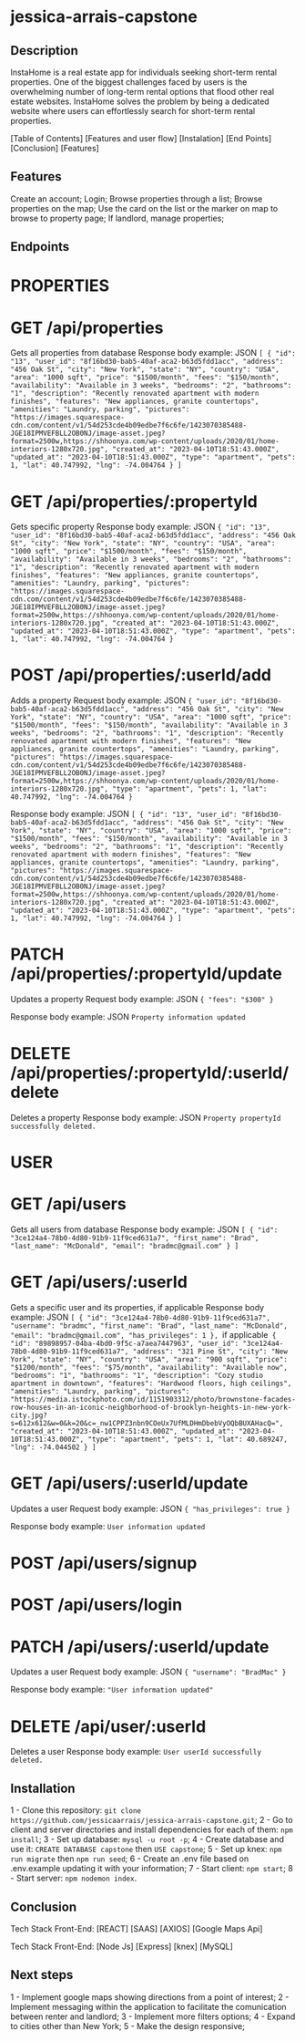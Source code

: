 # jessica-arrais-capstone

## Description

InstaHome is a real estate app for individuals seeking short-term rental properties. One of the biggest challenges faced by users is the overwhelming number of long-term rental options that flood other real estate websites. InstaHome solves the problem by being a dedicated website where users can effortlessly search for short-term rental properties.

[Table of Contents]
[Features and user flow]
[Instalation]
[End Points]
[Conclusion]
[Features]

## Features

Create an account;
Login;
Browse properties through a list;
Browse properties on the map;
Use the card on the list or the marker on map to browse to property page;
If landlord, manage properties;

## Endpoints

# PROPERTIES

# GET /api/properties

Gets all properties from database
Response body example: JSON
`[
  {
    "id": "13",
    "user_id": "8f16bd30-bab5-40af-aca2-b63d5fdd1acc",
    "address": "456 Oak St",
    "city": "New York",
    "state": "NY",
    "country": "USA",
    "area": "1000 sqft",
    "price": "$1500/month",
    "fees": "$150/month",
    "availability": "Available in 3 weeks",
    "bedrooms": "2",
    "bathrooms": "1",
    "description": "Recently renovated apartment with modern finishes",
    "features": "New appliances, granite countertops",
    "amenities": "Laundry, parking",
    "pictures": "https://images.squarespace-cdn.com/content/v1/54d253cde4b09edbe7f6c6fe/1423070385488-JGE18IPMVEFBLL2OB0NJ/image-asset.jpeg?format=2500w,https://shhoonya.com/wp-content/uploads/2020/01/home-interiors-1280x720.jpg",
    "created_at": "2023-04-10T18:51:43.000Z",
    "updated_at": "2023-04-10T18:51:43.000Z",
    "type": "apartment",
    "pets": 1,
    "lat": 40.747992,
    "lng": -74.004764
  }
]`

# GET /api/properties/:propertyId

Gets specific property
Response body example: JSON
`{
  "id": "13",
  "user_id": "8f16bd30-bab5-40af-aca2-b63d5fdd1acc",
  "address": "456 Oak St",
  "city": "New York",
  "state": "NY",
  "country": "USA",
  "area": "1000 sqft",
  "price": "$1500/month",
  "fees": "$150/month",
  "availability": "Available in 3 weeks",
  "bedrooms": "2",
  "bathrooms": "1",
  "description": "Recently renovated apartment with modern finishes",
  "features": "New appliances, granite countertops",
  "amenities": "Laundry, parking",
  "pictures": "https://images.squarespace-cdn.com/content/v1/54d253cde4b09edbe7f6c6fe/1423070385488-JGE18IPMVEFBLL2OB0NJ/image-asset.jpeg?format=2500w,https://shhoonya.com/wp-content/uploads/2020/01/home-interiors-1280x720.jpg",
  "created_at": "2023-04-10T18:51:43.000Z",
  "updated_at": "2023-04-10T18:51:43.000Z",
  "type": "apartment",
  "pets": 1,
  "lat": 40.747992,
  "lng": -74.004764
}`

# POST /api/properties/:userId/add

Adds a property
Request body example: JSON
`{
    "user_id": "8f16bd30-bab5-40af-aca2-b63d5fdd1acc",
    "address": "456 Oak St",
    "city": "New York",
    "state": "NY",
    "country": "USA",
    "area": "1000 sqft",
    "price": "$1500/month",
    "fees": "$150/month",
    "availability": "Available in 3 weeks",
    "bedrooms": "2",
    "bathrooms": "1",
    "description": "Recently renovated apartment with modern finishes",
    "features": "New appliances, granite countertops",
    "amenities": "Laundry, parking",
    "pictures": "https://images.squarespace-cdn.com/content/v1/54d253cde4b09edbe7f6c6fe/1423070385488-JGE18IPMVEFBLL2OB0NJ/image-asset.jpeg?format=2500w,https://shhoonya.com/wp-content/uploads/2020/01/home-interiors-1280x720.jpg",
    "type": "apartment",
    "pets": 1,
    "lat": 40.747992,
    "lng": -74.004764
}`

Response body example: JSON
`[
  {
    "id": "13",
    "user_id": "8f16bd30-bab5-40af-aca2-b63d5fdd1acc",
    "address": "456 Oak St",
    "city": "New York",
    "state": "NY",
    "country": "USA",
    "area": "1000 sqft",
    "price": "$1500/month",
    "fees": "$150/month",
    "availability": "Available in 3 weeks",
    "bedrooms": "2",
    "bathrooms": "1",
    "description": "Recently renovated apartment with modern finishes",
    "features": "New appliances, granite countertops",
    "amenities": "Laundry, parking",
    "pictures": "https://images.squarespace-cdn.com/content/v1/54d253cde4b09edbe7f6c6fe/1423070385488-JGE18IPMVEFBLL2OB0NJ/image-asset.jpeg?format=2500w,https://shhoonya.com/wp-content/uploads/2020/01/home-interiors-1280x720.jpg",
    "created_at": "2023-04-10T18:51:43.000Z",
    "updated_at": "2023-04-10T18:51:43.000Z",
    "type": "apartment",
    "pets": 1,
    "lat": 40.747992,
    "lng": -74.004764
  }
]`

# PATCH /api/properties/:propertyId/update

Updates a property
Request body example: JSON
`{
  "fees": "$300"
}`

Response body example: JSON
`Property information updated`

# DELETE /api/properties/:propertyId/:userId/delete

Deletes a property
Response body example: JSON
`Property propertyId successfully deleted.`

# USER

# GET /api/users

Gets all users from database
Response body example: JSON
`[
  {
    "id": "3ce124a4-78b0-4d80-91b9-11f9ced631a7",
    "first_name": "Brad",
    "last_name": "McDonald",
    "email": "bradmc@gmail.com"
  }
]`

# GET /api/users/:userId

Gets a specific user and its properties, if applicable
Response body example: JSON
`[
  {
    "id": "3ce124a4-78b0-4d80-91b9-11f9ced631a7",
    "username": "bradmc",
    "first_name": "Brad",
    "last_name": "McDonald",
    "email": "bradmc@gmail.com",
    "has_privileges": 1
  },
  `if applicable`
  {
    "id": "89898957-04ba-4bd0-9f5c-a7aea7447963",
    "user_id": "3ce124a4-78b0-4d80-91b9-11f9ced631a7",
    "address": "321 Pine St",
    "city": "New York",
    "state": "NY",
    "country": "USA",
    "area": "900 sqft",
    "price": "$1200/month",
    "fees": "$75/month",
    "availability": "Available now",
    "bedrooms": "1",
    "bathrooms": "1",
    "description": "Cozy studio apartment in downtown",
    "features": "Hardwood floors, high ceilings",
    "amenities": "Laundry, parking",
    "pictures": "https://media.istockphoto.com/id/1151903312/photo/brownstone-facades-row-houses-in-an-iconic-neighborhood-of-brooklyn-heights-in-new-york-city.jpg?s=612x612&w=0&k=20&c=_nw1CPPZ3nbn9COeUx7UfMLDHmDbebVyOQbBUXAHacQ=",
    "created_at": "2023-04-10T18:51:43.000Z",
    "updated_at": "2023-04-10T18:51:43.000Z",
    "type": "apartment",
    "pets": 1,
    "lat": 40.689247,
    "lng": -74.044502
  }
]`

# GET /api/users/:userId/update

Updates a user
Request body example: JSON
`{
  "has_privileges": true
}`

Response body example:
`User information updated`

# POST /api/users/signup

# POST /api/users/login

# PATCH /api/users/:userId/update

Updates a user
Request body example: JSON
`{
  "username": "BradMac"
}`

Response body example:
`"User information updated"`

# DELETE /api/user/:userId

Deletes a user
Response body example:
`User userId successfully deleted.`

## Installation

1 - Clone this repository: `git clone https://github.com/jessicaarrais/jessica-arrais-capstone.git`;
2 - Go to client and server directories and install dependencies for each of them: `npm install`;
3 - Set up database: `mysql -u root -p`;
4 - Create database and use it: `CREATE DATABASE capstone` then `USE capstone`;
5 - Set up knex: `npm run migrate` then `npm run seed`;
6 - Create an .env file based on .env.example updating it with your information;
7 - Start client: `npm start`;
8 - Start server: `npm nodemon index`.

## Conclusion

Tech Stack Front-End:
[REACT]
[SAAS]
[AXIOS]
[Google Maps Api]

Tech Stack Front-End:
[Node Js]
[Express]
[knex]
[MySQL]

## Next steps

1 - Implement google maps showing directions from a point of interest;
2 - Implement messaging within the application to facilitate the comunication between renter and landlord;
3 - Implement more filters options;
4 - Expand to cities other than New York;
5 - Make the design responsive;
